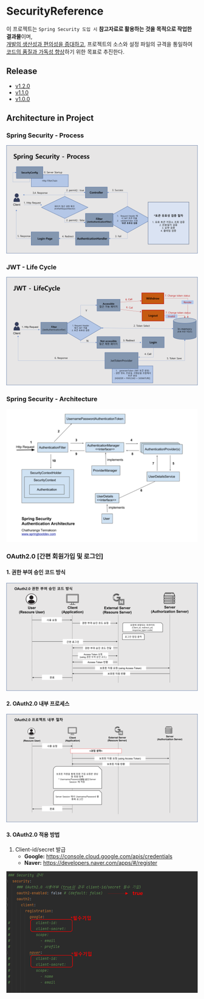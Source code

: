 # SecurityReference
이 프로젝트는 `Spring Security 도입 시` **참고자료로 활용하는 것을 목적으로 작업한 결과물**이며, \
    <u>개발의 생산성과 편의성을 증대하고</u>, 프로젝트의 소스와 설정 파일의 규격을 통일하여 <u>코드의 품질과 가독성 향상</u>하기 위한 목표로 추진한다.
## Release
- [v1.2.0](https://github.com/mon99745/SecurityReference/blob/dev/RELEASENOTE.md#v120-2024-05-13-)
- [v1.1.0](https://github.com/mon99745/SecurityReference/blob/dev/RELEASENOTE.md#v110-2024-04-24-)
- [v1.0.0](https://github.com/mon99745/SecurityReference/blob/dev/RELEASENOTE.md#v100-2024-01-30-)

## Architecture in Project
### Spring Security - Process
![](src/main/resources/static/img/diagram/SpringSecurityProcess.png)
### JWT - Life Cycle
![](src/main/resources/static/img/diagram/JwtLifeCycle.png)
### Spring Security - Architecture
![](src/main/resources/static/img/diagram/SpringSecurityArchitecture.png)
### OAuth2.0 [간편 회원가입 및 로그인]
#### 1. 권한 부여 승인 코드 방식
![](src/main/resources/static/img/diagram/OAuth2.0Process.png)

#### 2. OAuth2.0 내부 프로세스
![](src/main/resources/static/img/diagram/oauth2.0Process(Internal).png)

#### 3. OAuth2.0 적용 방법
1. Client-id/secret 발급
    - **Google:** https://console.cloud.google.com/apis/credentials
    - **Naver:** https://developers.naver.com/apps/#/register
   
![](src/main/resources/static/img/etc/img.png)
